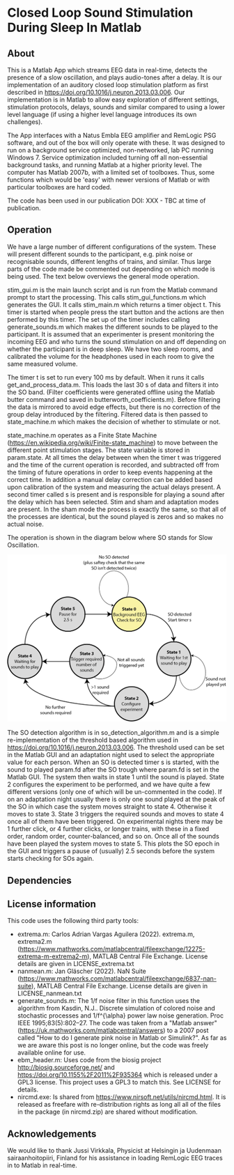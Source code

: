 # Closed Loop Sound Stimulation During Sleep In Matlab

## About
This is a Matlab App which streams EEG data in real-time, detects the presence of a slow oscillation, and plays audio-tones after a delay. It is our implementation of an auditory closed loop stimulation platform as first described in https://doi.org/10.1016/j.neuron.2013.03.006. Our implementation is in Matlab to allow easy exploration of different settings, stimulation protocols, delays, sounds and similar compared to using a lower level language (if using a higher level language introduces its own challenges).

The App interfaces with a Natus Embla EEG amplifier and RemLogic PSG software, and out of the box will only operate with these. It was designed to run on a background service optimized, non-networked, lab PC running Windows 7. Service optimization included turning off all non-essential background tasks, and running Matlab at a higher priority level. The computer has Matlab 2007b, with a limited set of toolboxes. Thus, some functions which would be 'easy' with newer versions of Matlab or with particular toolboxes are hard coded.

The code has been used in our publication DOI: XXX - TBC at time of publication. 

## Operation
We have a large number of different configurations of the system. These will present different sounds to the participant, e.g. pink noise or recognisable sounds, different lengths of trains, and similar. Thus large parts of the code made be commented out depending on which mode is being used. The text below overviews the general mode operation.

stim_gui.m is the main launch script and is run from the Matlab command prompt to start the processing. This calls stim_gui_functions.m which generates the GUI. It calls stim_main.m which returns a timer object t. This timer is started when people press the start button and the actions are then performed by this timer. The set up of the timer includes calling generate_sounds.m which makes the different sounds to be played to the participant.  It is assumed that an experimenter is present monitoring the incoming EEG and who turns the sound stimulation on and off depending on whether the participant is in deep sleep. We have two sleep rooms, and calibrated the volume for the headphones used in each room to give the same measured volume. 

The timer t is set to run every 100 ms by default. When it runs it calls get_and_process_data.m. This loads the last 30 s of data and filters it into the SO band. (Filter coefficients were generated offline using the Matlab butter command and saved in butterworth_coefficients.m). Before filtering the data is mirrored to avoid edge effects, but there is no correction of the group delay introduced by the filtering. Filtered data is then passed to state_machine.m which makes the decision of whether to stimulate or not.

state_machine.m operates as a Finite State Machine (https://en.wikipedia.org/wiki/Finite-state_machine) to move between the different point stimulation stages. The state variable is stored in param.state. At all times the delay between when the timer t was triggered and the time of the current operation is recorded, and subtracted off from the timing of future operations in order to keep events happening at the correct time. In addition a manual delay correction can be added based upon calibration of the system and measuring the actual delays present. A second timer called s is present and is responsible for playing a sound after the delay which has been selected. Stim and sham and adaptation modes are present. In the sham mode the process is exactly the same, so that all of the processes are identical, but the sound played is zeros and so makes no actual noise.

The operation is shown in the diagram below where SO stands for Slow Oscillation. 

![A state diagram showing how the system moves through the different stages of providing stimulation](state_machine.png "State machine")

The SO detection algorithm is in so_detection_algorithm.m and is a simple re-implementation of the threshold based algorithm used in https://doi.org/10.1016/j.neuron.2013.03.006. The threshold used can be set in the Matlab GUI and an adaptation night used to select the appropriate value for each person. When an SO is detected timer s is started, with the sound to played param.fd after the SO trough where param.fd is set in the Matlab GUI. The system then waits in state 1 until the sound is played. State 2 configures the experiment to be performed, and we have quite a few different versions (only one of which will be un-commented in the code). If on an adaptation night usually there is only one sound played at the peak of the SO in which case the system moves straight to state 4. Otherwise it moves to state 3. State 3 triggers the required sounds and moves to state 4 once all of them have been triggered. On experimental nights there may be 1 further click, or 4 further clicks, or longer trains, with these in a fixed order, random order, counter-balanced, and so on. Once all of the sounds have been played the system moves to state 5. This plots the SO epoch in the GUI and triggers a pause of (usually) 2.5 seconds before the system starts checking for SOs again.

## Dependencies


## License information
This code uses the following third party tools:
 - extrema.m: Carlos Adrian Vargas Aguilera (2022). extrema.m, extrema2.m (https://www.mathworks.com/matlabcentral/fileexchange/12275-extrema-m-extrema2-m), MATLAB Central File Exchange. License details are given in LICENSE_extrema.txt
 - nanmean.m: Jan Gläscher (2022). NaN Suite (https://www.mathworks.com/matlabcentral/fileexchange/6837-nan-suite), MATLAB Central File Exchange. License details are given in LICENSE_nanmean.txt
 - generate_sounds.m: The 1/f noise filter in this function uses the algorithm from Kasdin, N.J.. Discrete simulation of colored noise and stochastic processes and
1/f^{\alpha} power law noise generation. Proc IEEE 1995;83(5):802–27. The code was taken from a "Matlab answer" (https://uk.mathworks.com/matlabcentral/answers) to a 2007 post called "How to do I generate pink noise in Matlab or Simulink?". As far as we are aware this post is no longer online, but the code was freely available online for use. 
 - ebm_header.m: Uses code from the biosig project http://biosig.sourceforge.net/ and https://doi.org/10.1155%2F2011%2F935364 which is released under a GPL3 license. This project uses a GPL3 to match this. See LICENSE for details.
 -  nircmd.exe: Is shared from https://www.nirsoft.net/utils/nircmd.html. It is released as freefare with re-distribution rights as long all all of the files in the package (in nircmd.zip) are shared without modification.

## Acknowledgements
We would like to thank Jussi Virkkala, Physicist at Helsingin ja Uudenmaan sairaanhoitopiiri, Finland for his assistance in loading RemLogic EEG traces in to Matlab in real-time.
